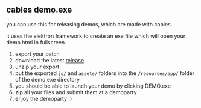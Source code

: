 ## cables demo.exe

you can use this for releasing demos, which are made with cables.

it uses the elektron framework to create an exe file which will open your demo html in fullscreen.

1. export your patch
2. download the latest [release](https://github.com/pandrr/cables-demo.exe/releases)
3. unzip your export
4. put the exported `js/` and `assets/` folders into the `/resources/app/` folder of the demo.exe directory
5. you should be able to launch your demo by clicking DEMO.exe 
6. zip all your files and submit them at a demoparty 
7. enjoy the demoparty :)

